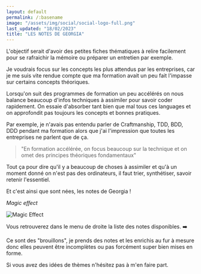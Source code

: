 ```yaml
---
layout: default
permalink: /:basename
image: "/assets/img/social/social-logo-full.png"
last_updated: "18/02/2023"
title: "LES NOTES DE GEORGIA"
---
```


L'objectif serait d'avoir des petites fiches thématiques à relire facilement pour se rafraichir la mémoire ou préparer un entretien par exemple.

Je voudrais focus sur les concepts les plus attendus par les entreprises, car je me suis vite rendue compte que ma formation avait un peu fait l'impasse sur certains concepts théoriques. 

Lorsqu'on suit des programmes de formation un peu accélérés on nous balance beaucoup d'infos techniques à assimiler pour savoir coder rapidement. On essaie d'absorber tant bien que mal tous ces languages et on approfondit pas toujours les concepts et bonnes pratiques. 

Par exemple, je n'avais pas entendu parler de <span class="keywords">Craftmanship, TDD, BDD, DDD</span> pendant ma formation alors que j'ai l'impression que toutes les entreprises ne parlent que de ça.

> "En formation accélérée, on focus beaucoup sur la technique et on omet des principes théoriques fondamentaux"

Tout ça pour dire qu'il y a beaucoup de choses à assimiler et qu'à un moment donné on n'est pas des ordinateurs, il faut trier, synthétiser, savoir retenir l'essentiel.

Et c'est ainsi que sont nées, les notes de Georgia !

*Magic effect*

![Magic Effect](https://media3.giphy.com/media/l0MYLmvcOEwqyqWt2/giphy.gif?cid=ecf05e47yis99lzrttdjhjs8b5617ts77onu4b572y1ittbt&rid=giphy.gif
"Magic Effect")


Vous retrouverez dans le menu de droite la liste des notes disponibles. :arrow_right:

Ce sont des "brouillons", je prends des notes et les enrichis au fur à mesure donc elles peuvent être incomplètes ou pas forcément super bien mises en forme.

Si vous avez des idées de thèmes n'hésitez pas à m'en faire part.

